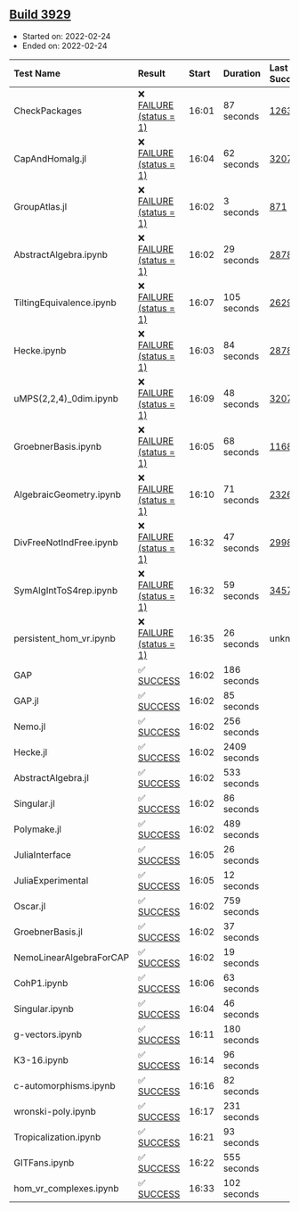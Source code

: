 ## [Build 3929](https://oscarci.mathematik.uni-kl.de/job/oscar-stable/3929/)

* Started on: 2022-02-24
* Ended on: 2022-02-24

| Test Name    | Result | Start | Duration | Last Success | First Failure |
|:-------------|:-------|:------|:---------|:-------------|:--------------|
| CheckPackages | ❌ [FAILURE (status = 1)](https://oscarci.mathematik.uni-kl.de/job/oscar-stable/3929/artifact/logs/build-3929/CheckPackages.log) | 16:01 | 87 seconds | [1263](https://oscarci.mathematik.uni-kl.de/job/oscar-stable/1263/) | [1264](https://oscarci.mathematik.uni-kl.de/job/oscar-stable/1264/) |
| CapAndHomalg.jl | ❌ [FAILURE (status = 1)](https://oscarci.mathematik.uni-kl.de/job/oscar-stable/3929/artifact/logs/build-3929/CapAndHomalg.jl.log) | 16:04 | 62 seconds | [3207](https://oscarci.mathematik.uni-kl.de/job/oscar-stable/3207/) | [3208](https://oscarci.mathematik.uni-kl.de/job/oscar-stable/3208/) |
| GroupAtlas.jl | ❌ [FAILURE (status = 1)](https://oscarci.mathematik.uni-kl.de/job/oscar-stable/3929/artifact/logs/build-3929/GroupAtlas.jl.log) | 16:02 | 3 seconds | [871](https://oscarci.mathematik.uni-kl.de/job/oscar-stable/871/) | [872](https://oscarci.mathematik.uni-kl.de/job/oscar-stable/872/) |
| AbstractAlgebra.ipynb | ❌ [FAILURE (status = 1)](https://oscarci.mathematik.uni-kl.de/job/oscar-stable/3929/artifact/logs/build-3929/AbstractAlgebra.ipynb.log) | 16:02 | 29 seconds | [2878](https://oscarci.mathematik.uni-kl.de/job/oscar-stable/2878/) | [2879](https://oscarci.mathematik.uni-kl.de/job/oscar-stable/2879/) |
| TiltingEquivalence.ipynb | ❌ [FAILURE (status = 1)](https://oscarci.mathematik.uni-kl.de/job/oscar-stable/3929/artifact/logs/build-3929/TiltingEquivalence.ipynb.log) | 16:07 | 105 seconds | [2629](https://oscarci.mathematik.uni-kl.de/job/oscar-stable/2629/) | [2630](https://oscarci.mathematik.uni-kl.de/job/oscar-stable/2630/) |
| Hecke.ipynb | ❌ [FAILURE (status = 1)](https://oscarci.mathematik.uni-kl.de/job/oscar-stable/3929/artifact/logs/build-3929/Hecke.ipynb.log) | 16:03 | 84 seconds | [2878](https://oscarci.mathematik.uni-kl.de/job/oscar-stable/2878/) | [2879](https://oscarci.mathematik.uni-kl.de/job/oscar-stable/2879/) |
| uMPS(2,2,4)_0dim.ipynb | ❌ [FAILURE (status = 1)](https://oscarci.mathematik.uni-kl.de/job/oscar-stable/3929/artifact/logs/build-3929/uMPS-2-2-4-_0dim.ipynb.log) | 16:09 | 48 seconds | [3207](https://oscarci.mathematik.uni-kl.de/job/oscar-stable/3207/) | [3208](https://oscarci.mathematik.uni-kl.de/job/oscar-stable/3208/) |
| GroebnerBasis.ipynb | ❌ [FAILURE (status = 1)](https://oscarci.mathematik.uni-kl.de/job/oscar-stable/3929/artifact/logs/build-3929/GroebnerBasis.ipynb.log) | 16:05 | 68 seconds | [1168](https://oscarci.mathematik.uni-kl.de/job/oscar-stable/1168/) | [1169](https://oscarci.mathematik.uni-kl.de/job/oscar-stable/1169/) |
| AlgebraicGeometry.ipynb | ❌ [FAILURE (status = 1)](https://oscarci.mathematik.uni-kl.de/job/oscar-stable/3929/artifact/logs/build-3929/AlgebraicGeometry.ipynb.log) | 16:10 | 71 seconds | [2326](https://oscarci.mathematik.uni-kl.de/job/oscar-stable/2326/) | [2327](https://oscarci.mathematik.uni-kl.de/job/oscar-stable/2327/) |
| DivFreeNotIndFree.ipynb | ❌ [FAILURE (status = 1)](https://oscarci.mathematik.uni-kl.de/job/oscar-stable/3929/artifact/logs/build-3929/DivFreeNotIndFree.ipynb.log) | 16:32 | 47 seconds | [2998](https://oscarci.mathematik.uni-kl.de/job/oscar-stable/2998/) | [2999](https://oscarci.mathematik.uni-kl.de/job/oscar-stable/2999/) |
| SymAlgIntToS4rep.ipynb | ❌ [FAILURE (status = 1)](https://oscarci.mathematik.uni-kl.de/job/oscar-stable/3929/artifact/logs/build-3929/SymAlgIntToS4rep.ipynb.log) | 16:32 | 59 seconds | [3457](https://oscarci.mathematik.uni-kl.de/job/oscar-stable/3457/) | [3458](https://oscarci.mathematik.uni-kl.de/job/oscar-stable/3458/) |
| persistent_hom_vr.ipynb | ❌ [FAILURE (status = 1)](https://oscarci.mathematik.uni-kl.de/job/oscar-stable/3929/artifact/logs/build-3929/persistent_hom_vr.ipynb.log) | 16:35 | 26 seconds | unknown | unknown |
| GAP | ✅ [SUCCESS](https://oscarci.mathematik.uni-kl.de/job/oscar-stable/3929/artifact/logs/build-3929/GAP.log) | 16:02 | 186 seconds |  |  |
| GAP.jl | ✅ [SUCCESS](https://oscarci.mathematik.uni-kl.de/job/oscar-stable/3929/artifact/logs/build-3929/GAP.jl.log) | 16:02 | 85 seconds |  |  |
| Nemo.jl | ✅ [SUCCESS](https://oscarci.mathematik.uni-kl.de/job/oscar-stable/3929/artifact/logs/build-3929/Nemo.jl.log) | 16:02 | 256 seconds |  |  |
| Hecke.jl | ✅ [SUCCESS](https://oscarci.mathematik.uni-kl.de/job/oscar-stable/3929/artifact/logs/build-3929/Hecke.jl.log) | 16:02 | 2409 seconds |  |  |
| AbstractAlgebra.jl | ✅ [SUCCESS](https://oscarci.mathematik.uni-kl.de/job/oscar-stable/3929/artifact/logs/build-3929/AbstractAlgebra.jl.log) | 16:02 | 533 seconds |  |  |
| Singular.jl | ✅ [SUCCESS](https://oscarci.mathematik.uni-kl.de/job/oscar-stable/3929/artifact/logs/build-3929/Singular.jl.log) | 16:02 | 86 seconds |  |  |
| Polymake.jl | ✅ [SUCCESS](https://oscarci.mathematik.uni-kl.de/job/oscar-stable/3929/artifact/logs/build-3929/Polymake.jl.log) | 16:02 | 489 seconds |  |  |
| JuliaInterface | ✅ [SUCCESS](https://oscarci.mathematik.uni-kl.de/job/oscar-stable/3929/artifact/logs/build-3929/JuliaInterface.log) | 16:05 | 26 seconds |  |  |
| JuliaExperimental | ✅ [SUCCESS](https://oscarci.mathematik.uni-kl.de/job/oscar-stable/3929/artifact/logs/build-3929/JuliaExperimental.log) | 16:05 | 12 seconds |  |  |
| Oscar.jl | ✅ [SUCCESS](https://oscarci.mathematik.uni-kl.de/job/oscar-stable/3929/artifact/logs/build-3929/Oscar.jl.log) | 16:02 | 759 seconds |  |  |
| GroebnerBasis.jl | ✅ [SUCCESS](https://oscarci.mathematik.uni-kl.de/job/oscar-stable/3929/artifact/logs/build-3929/GroebnerBasis.jl.log) | 16:02 | 37 seconds |  |  |
| NemoLinearAlgebraForCAP | ✅ [SUCCESS](https://oscarci.mathematik.uni-kl.de/job/oscar-stable/3929/artifact/logs/build-3929/NemoLinearAlgebraForCAP.log) | 16:02 | 19 seconds |  |  |
| CohP1.ipynb | ✅ [SUCCESS](https://oscarci.mathematik.uni-kl.de/job/oscar-stable/3929/artifact/logs/build-3929/CohP1.ipynb.log) | 16:06 | 63 seconds |  |  |
| Singular.ipynb | ✅ [SUCCESS](https://oscarci.mathematik.uni-kl.de/job/oscar-stable/3929/artifact/logs/build-3929/Singular.ipynb.log) | 16:04 | 46 seconds |  |  |
| g-vectors.ipynb | ✅ [SUCCESS](https://oscarci.mathematik.uni-kl.de/job/oscar-stable/3929/artifact/logs/build-3929/g-vectors.ipynb.log) | 16:11 | 180 seconds |  |  |
| K3-16.ipynb | ✅ [SUCCESS](https://oscarci.mathematik.uni-kl.de/job/oscar-stable/3929/artifact/logs/build-3929/K3-16.ipynb.log) | 16:14 | 96 seconds |  |  |
| c-automorphisms.ipynb | ✅ [SUCCESS](https://oscarci.mathematik.uni-kl.de/job/oscar-stable/3929/artifact/logs/build-3929/c-automorphisms.ipynb.log) | 16:16 | 82 seconds |  |  |
| wronski-poly.ipynb | ✅ [SUCCESS](https://oscarci.mathematik.uni-kl.de/job/oscar-stable/3929/artifact/logs/build-3929/wronski-poly.ipynb.log) | 16:17 | 231 seconds |  |  |
| Tropicalization.ipynb | ✅ [SUCCESS](https://oscarci.mathematik.uni-kl.de/job/oscar-stable/3929/artifact/logs/build-3929/Tropicalization.ipynb.log) | 16:21 | 93 seconds |  |  |
| GITFans.ipynb | ✅ [SUCCESS](https://oscarci.mathematik.uni-kl.de/job/oscar-stable/3929/artifact/logs/build-3929/GITFans.ipynb.log) | 16:22 | 555 seconds |  |  |
| hom_vr_complexes.ipynb | ✅ [SUCCESS](https://oscarci.mathematik.uni-kl.de/job/oscar-stable/3929/artifact/logs/build-3929/hom_vr_complexes.ipynb.log) | 16:33 | 102 seconds |  |  |

